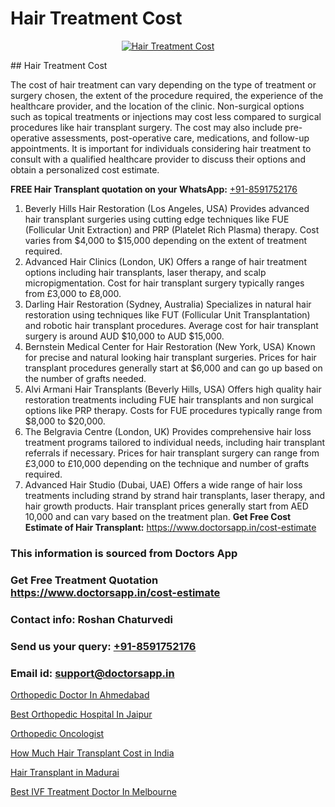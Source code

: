 # Hair Treatment Cost

<p align="center">
  <a href="https://doctorsapp.co.in/treatment/hair-transplant">
    <img src="https://doctorsapp.co.in/uploads/treatment_image/transplant.jpg" alt="Hair Treatment Cost">
  </a>
</p>
## Hair Treatment Cost

The cost of hair treatment can vary depending on the type of treatment or surgery chosen, the extent of the procedure required, the experience of the healthcare provider, and the location of the clinic. Non-surgical options such as topical treatments or injections may cost less compared to surgical procedures like hair transplant surgery. The cost may also include pre-operative assessments, post-operative care, medications, and follow-up appointments. It is important for individuals considering hair treatment to consult with a qualified healthcare provider to discuss their options and obtain a personalized cost estimate.

**FREE Hair Transplant quotation on your WhatsApp:**  [+91-8591752176](https://api.whatsapp.com/send?phone=8591752176)

1) Beverly Hills Hair Restoration (Los Angeles, USA)   Provides advanced hair transplant surgeries using cutting edge techniques like FUE (Follicular Unit Extraction) and PRP (Platelet Rich Plasma) therapy. Cost varies from $4,000 to $15,000 depending on the extent of treatment required.
2) Advanced Hair Clinics (London, UK)   Offers a range of hair treatment options including hair transplants, laser therapy, and scalp micropigmentation. Cost for hair transplant surgery typically ranges from £3,000 to £8,000.
3) Darling Hair Restoration (Sydney, Australia)   Specializes in natural hair restoration using techniques like FUT (Follicular Unit Transplantation) and robotic hair transplant procedures. Average cost for hair transplant surgery is around AUD $10,000 to AUD $15,000.
4) Bernstein Medical Center for Hair Restoration (New York, USA)   Known for precise and natural looking hair transplant surgeries. Prices for hair transplant procedures generally start at $6,000 and can go up based on the number of grafts needed.
5) Alvi Armani Hair Transplants (Beverly Hills, USA)   Offers high quality hair restoration treatments including FUE hair transplants and non surgical options like PRP therapy. Costs for FUE procedures typically range from $8,000 to $20,000.
6) The Belgravia Centre (London, UK)   Provides comprehensive hair loss treatment programs tailored to individual needs, including hair transplant referrals if necessary. Prices for hair transplant surgery can range from £3,000 to £10,000 depending on the technique and number of grafts required.
7) Advanced Hair Studio (Dubai, UAE)   Offers a wide range of hair loss treatments including strand by strand hair transplants, laser therapy, and hair growth products. Hair transplant prices generally start from AED 10,000 and can vary based on the treatment plan.
**Get Free Cost Estimate of Hair Transplant:** https://www.doctorsapp.in/cost-estimate

### This information is sourced from Doctors App 
### Get Free Treatment Quotation https://www.doctorsapp.in/cost-estimate
### Contact info: Roshan Chaturvedi 
### Send us your query: [+91-8591752176](https://api.whatsapp.com/send?phone=8591752176) 
### Email id: support@doctorsapp.in

[Orthopedic Doctor In Ahmedabad](https://www.linkedin.com/pulse/orthopedic-doctor-ahmedabad-doctorsapp-chittagong-i0bee?trackingId=OA0t4Zh3Y0U4YtZKo8Pj%2BA%3D%3D&lipi=urn%3Ali%3Apage%3Ad_flagship3_company_admin%3BK7pDwyqSQgabgpAl1%2Bo97w%3D%3D)

[Best Orthopedic Hospital In Jaipur](https://www.linkedin.com/pulse/best-orthopedic-doctor-jaipur-acl-tear-treatment-2ghje?trackingId=rmxaifl1%2FuZdsbLD28CYqA%3D%3D&lipi=urn%3Ali%3Apage%3Ad_flagship3_company_admin%3BxUBWLKzDRA2fVBqJ%2Fp%2FTnw%3D%3D)

[Orthopedic Oncologist](https://medium.com/@vimalrana22/orthopedic-oncologist-888b081233b2)

[How Much Hair Transplant Cost in India](https://medium.com/@vimalrana22/how-much-hair-transplant-cost-in-india-39e356c6c923)

[Hair Transplant in Madurai](https://doctors-apps.github.io/doctorsapp/hair-transplant-in-madurai)

[Best IVF Treatment Doctor In Melbourne](https://doctors-apps.github.io/doctorsapp/best-ivf-treatment-doctor-in-melbourne)

